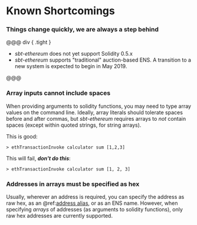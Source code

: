 # Known Shortcomings

### Things change quickly, we are always a step behind

@@@ div { .tight }

  * _sbt-ethereum_ does not yet support Solidity 0.5.x
  * _sbt-ethereum_ supports "traditional" auction-based ENS. A transition to a new system is expected to begin in May 2019.

@@@

### Array inputs cannot include spaces

When providing arguments to solidity functions, you may need to type array values on the command line. Ideally, array literals should
tolerate spaces before and after commas, but _sbt-ethereum_ requires arrays to _not_ contain spaces (except within quoted strings, for string arrays).

This is good:
```
> ethTransactionInvoke calculator sum [1,2,3]
```

This will fail, _**don't do this**_:
```
> ethTransactionInvoke calculator sum [1, 2, 3] 
```

### Addresses in arrays must be specified as hex

Usually, wherever an address is required, you can specify the address as raw hex, as an @ref:[address alias](../tasks/eth/address/alias.md), or as an ENS name.
However, when specifying _arrays_ of addresses (as arguments to solidity functions), only raw hex addresses are currently supported.


  